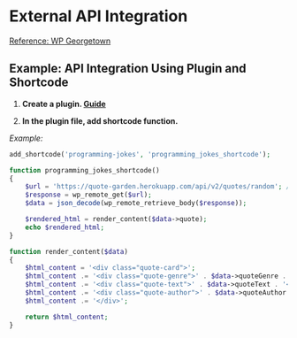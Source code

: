 # External API Integration

[Reference: WP Georgetown](https://wpgeorgetown.com/2018/10/04/integrating-3rd-party-apis-with-wordpress/)

## Example: API Integration Using Plugin and Shortcode

1. **Create a plugin. [Guide](./create-plugin)**

2. **In the plugin file, add shortcode function.**

_Example:_

```php
add_shortcode('programming-jokes', 'programming_jokes_shortcode');

function programming_jokes_shortcode()
{
    $url = 'https://quote-garden.herokuapp.com/api/v2/quotes/random'; //API URL
    $response = wp_remote_get($url);
    $data = json_decode(wp_remote_retrieve_body($response));

    $rendered_html = render_content($data->quote);
    echo $rendered_html;
}

function render_content($data)
{
    $html_content = '<div class="quote-card">';
    $html_content .= '<div class="quote-genre">' . $data->quoteGenre . '</div>';
    $html_content .= '<div class="quote-text">' . $data->quoteText . '</div>';
    $html_content .= '<div class="quote-author">' . $data->quoteAuthor . '</div>';
    $html_content .= '</div>';

    return $html_content;
}
```
